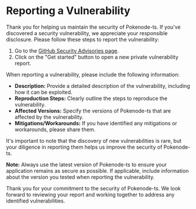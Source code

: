 # Reporting a Vulnerability

Thank you for helping us maintain the security of Pokenode-ts. If you've discovered a security vulnerability, we appreciate your responsible disclosure. Please follow these steps to report the vulnerability:

1. Go to the [GitHub Security Advisories page](https://github.com/Gabb-c/pokenode-ts/security/advisories/new).
2. Click on the "Get started" button to open a new private vulnerability report.

When reporting a vulnerability, please include the following information:

- **Description:** Provide a detailed description of the vulnerability, including how it can be exploited.
- **Reproduction Steps:** Clearly outline the steps to reproduce the vulnerability.
- **Affected Versions:** Specify the versions of Pokenode-ts that are affected by the vulnerability.
- **Mitigations/Workarounds:** If you have identified any mitigations or workarounds, please share them.

It's important to note that the discovery of new vulnerabilities is rare, but your diligence in reporting them helps us improve the security of Pokenode-ts.

**Note:** Always use the latest version of Pokenode-ts to ensure your application remains as secure as possible. If applicable, include information about the version you tested when reporting the vulnerability.

Thank you for your commitment to the security of Pokenode-ts. We look forward to reviewing your report and working together to address any identified vulnerabilities.
